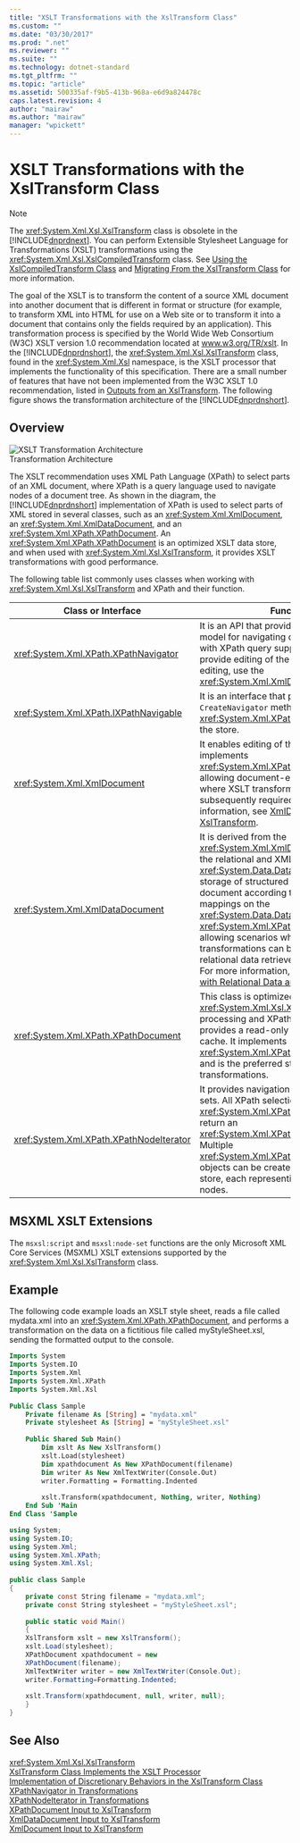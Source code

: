 ```yaml
---
title: "XSLT Transformations with the XslTransform Class"
ms.custom: ""
ms.date: "03/30/2017"
ms.prod: ".net"
ms.reviewer: ""
ms.suite: ""
ms.technology: dotnet-standard
ms.tgt_pltfrm: ""
ms.topic: "article"
ms.assetid: 500335af-f9b5-413b-968a-e6d9a824478c
caps.latest.revision: 4
author: "mairaw"
ms.author: "mairaw"
manager: "wpickett"
---
```

# XSLT Transformations with the XslTransform Class
> [!NOTE]
>  The <xref:System.Xml.Xsl.XslTransform> class is obsolete in the [!INCLUDE[dnprdnext](../../../../includes/dnprdnext-md.md)]. You can perform Extensible Stylesheet Language for Transformations (XSLT) transformations using the <xref:System.Xml.Xsl.XslCompiledTransform> class. See [Using the XslCompiledTransform Class](../../../../docs/standard/data/xml/using-the-xslcompiledtransform-class.md) and [Migrating From the XslTransform Class](../../../../docs/standard/data/xml/migrating-from-the-xsltransform-class.md) for more information.  
  
 The goal of the XSLT is to transform the content of a source XML document into another document that is different in format or structure (for example, to transform XML into HTML for use on a Web site or to transform it into a document that contains only the fields required by an application). This transformation process is specified by the World Wide Web Consortium (W3C) XSLT version 1.0 recommendation located at www.w3.org/TR/xslt. In the [!INCLUDE[dnprdnshort](../../../../includes/dnprdnshort-md.md)], the <xref:System.Xml.Xsl.XslTransform> class, found in the <xref:System.Xml.Xsl> namespace, is the XSLT processor that implements the functionality of this specification. There are a small number of features that have not been implemented from the W3C XSLT 1.0 recommendation, listed in [Outputs from an XslTransform](../../../../docs/standard/data/xml/outputs-from-an-xsltransform.md). The following figure shows the transformation architecture of the [!INCLUDE[dnprdnshort](../../../../includes/dnprdnshort-md.md)].  
  
## Overview  
 ![XSLT Transformation Architecture](../../../../docs/standard/data/xml/media/xslttransformationswithxsltransformclass.gif "xsltTransformationsWithXslTransformClass")  
Transformation Architecture  
  
 The XSLT recommendation uses XML Path Language (XPath) to select parts of an XML document, where XPath is a query language used to navigate nodes of a document tree. As shown in the diagram, the [!INCLUDE[dnprdnshort](../../../../includes/dnprdnshort-md.md)] implementation of XPath is used to select parts of XML stored in several classes, such as an <xref:System.Xml.XmlDocument>, an <xref:System.Xml.XmlDataDocument>, and an <xref:System.Xml.XPath.XPathDocument>. An <xref:System.Xml.XPath.XPathDocument> is an optimized XSLT data store, and when used with <xref:System.Xml.Xsl.XslTransform>, it provides XSLT transformations with good performance.  
  
 The following table list commonly uses classes when working with <xref:System.Xml.Xsl.XslTransform> and XPath and their function.  
  
|Class or Interface|Function|  
|------------------------|--------------|  
|<xref:System.Xml.XPath.XPathNavigator>|It is an API that provides a cursor style model for navigating over a store, along with XPath query support. It does not provide editing of the underlying store. For editing, use the <xref:System.Xml.XmlDocument> class.|  
|<xref:System.Xml.XPath.IXPathNavigable>|It is an interface that provides a `CreateNavigator` method to an <xref:System.Xml.XPath.XPathNavigator> for the store.|  
|<xref:System.Xml.XmlDocument>|It enables editing of this document. It implements <xref:System.Xml.XPath.IXPathNavigable>, allowing document-editing scenarios where XSLT transformations are subsequently required. For more information, see [XmlDocument Input to XslTransform](../../../../docs/standard/data/xml/xmldocument-input-to-xsltransform.md).|  
|<xref:System.Xml.XmlDataDocument>|It is derived from the <xref:System.Xml.XmlDocument>. It bridges the relational and XML worlds by using a <xref:System.Data.DataSet> to optimize storage of structured data within the XML document according to specified mappings on the <xref:System.Data.DataSet>. It implements <xref:System.Xml.XPath.IXPathNavigable>, allowing scenarios where XSLT transformations can be performed over relational data retrieved from a database. For more information, see [XML Integration with Relational Data and ADO.NET](../../../../docs/standard/data/xml/xml-integration-with-relational-data-and-adonet.md).|  
|<xref:System.Xml.XPath.XPathDocument>|This class is optimized for <xref:System.Xml.Xsl.XslTransform> processing and XPath queries, and it provides a read-only high performance cache. It implements <xref:System.Xml.XPath.IXPathNavigable> and is the preferred store to use for XSLT transformations.|  
|<xref:System.Xml.XPath.XPathNodeIterator>|It provides navigation over XPath node sets. All XPath selection methods on the <xref:System.Xml.XPath.XPathNavigator> return an <xref:System.Xml.XPath.XPathNodeIterator>. Multiple <xref:System.Xml.XPath.XPathNodeIterator> objects can be created over the same store, each representing a selected set of nodes.|  
  
## MSXML XSLT Extensions  
 The `msxsl:script` and `msxsl:node-set` functions are the only Microsoft XML Core Services (MSXML) XSLT extensions supported by the <xref:System.Xml.Xsl.XslTransform> class.  
  
## Example  
 The following code example loads an XSLT style sheet, reads a file called mydata.xml into an <xref:System.Xml.XPath.XPathDocument>, and performs a transformation on the data on a fictitious file called myStyleSheet.xsl, sending the formatted output to the console.  
  
```vb  
Imports System  
Imports System.IO  
Imports System.Xml  
Imports System.Xml.XPath  
Imports System.Xml.Xsl  
  
Public Class Sample  
    Private filename As [String] = "mydata.xml"  
    Private stylesheet As [String] = "myStyleSheet.xsl"  
  
    Public Shared Sub Main()  
        Dim xslt As New XslTransform()  
        xslt.Load(stylesheet)  
        Dim xpathdocument As New XPathDocument(filename)  
        Dim writer As New XmlTextWriter(Console.Out)  
        writer.Formatting = Formatting.Indented  
  
        xslt.Transform(xpathdocument, Nothing, writer, Nothing)  
    End Sub 'Main  
End Class 'Sample  
```  
  
```csharp  
using System;  
using System.IO;  
using System.Xml;  
using System.Xml.XPath;  
using System.Xml.Xsl;  
  
public class Sample   
{  
    private const String filename = "mydata.xml";  
    private const String stylesheet = "myStyleSheet.xsl";  
  
    public static void Main()   
    {  
    XslTransform xslt = new XslTransform();  
    xslt.Load(stylesheet);  
    XPathDocument xpathdocument = new  
    XPathDocument(filename);  
    XmlTextWriter writer = new XmlTextWriter(Console.Out);  
    writer.Formatting=Formatting.Indented;  
  
    xslt.Transform(xpathdocument, null, writer, null);      
    }  
}  
```  
  
## See Also  
 <xref:System.Xml.Xsl.XslTransform>   
 [XslTransform Class Implements the XSLT Processor](../../../../docs/standard/data/xml/xsltransform-class-implements-the-xslt-processor.md)   
 [Implementation of Discretionary Behaviors in the XslTransform Class](../../../../docs/standard/data/xml/implementation-of-discretionary-behaviors-in-the-xsltransform-class.md)   
 [XPathNavigator in Transformations](../../../../docs/standard/data/xml/xpathnavigator-in-transformations.md)   
 [XPathNodeIterator in Transformations](../../../../docs/standard/data/xml/xpathnodeiterator-in-transformations.md)   
 [XPathDocument Input to XslTransform](../../../../docs/standard/data/xml/xpathdocument-input-to-xsltransform.md)   
 [XmlDataDocument Input to XslTransform](../../../../docs/standard/data/xml/xmldatadocument-input-to-xsltransform.md)   
 [XmlDocument Input to XslTransform](../../../../docs/standard/data/xml/xmldocument-input-to-xsltransform.md)
